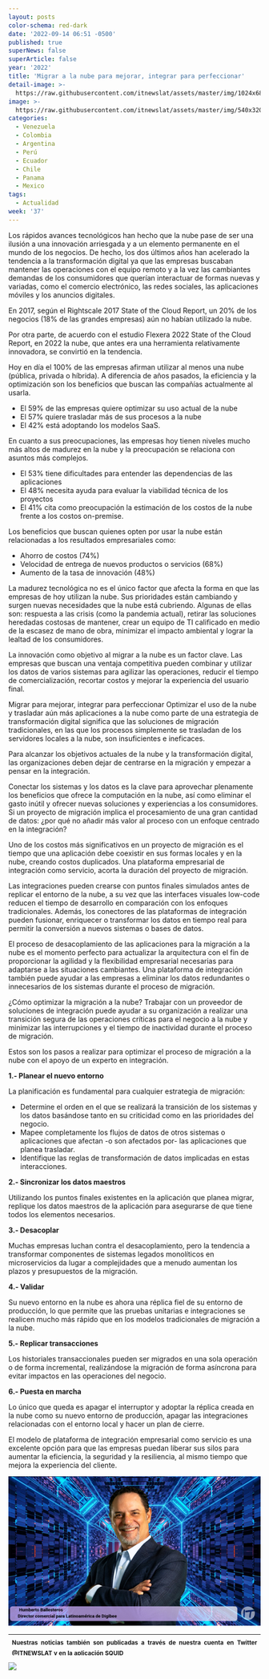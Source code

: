 ```yaml
---
layout: posts
color-schema: red-dark
date: '2022-09-14 06:51 -0500'
published: true
superNews: false
superArticle: false
year: '2022'
title: 'Migrar a la nube para mejorar, integrar para perfeccionar'
detail-image: >-
  https://raw.githubusercontent.com/itnewslat/assets/master/img/1024x680/Humberto-Ballesteros-g.jpg
image: >-
  https://raw.githubusercontent.com/itnewslat/assets/master/img/540x320/Humberto-Ballesteros-p.jpg
categories:
  - Venezuela
  - Colombia
  - Argentina
  - Perú
  - Ecuador
  - Chile
  - Panama
  - Mexico
tags:
  - Actualidad
week: '37'
---
```

Los rápidos avances tecnológicos han hecho que la nube pase de ser una ilusión a una innovación arriesgada y a un elemento permanente en el mundo de los negocios. De hecho, los dos últimos años han acelerado la tendencia a la transformación digital ya que las empresas buscaban mantener las operaciones con el equipo remoto y a la vez las cambiantes demandas de los consumidores que querían interactuar de formas nuevas y variadas, como el comercio electrónico, las redes sociales, las aplicaciones móviles y los anuncios digitales.
 
En 2017, según el Rightscale 2017 State of the Cloud Report, un 20% de los negocios (18% de las grandes empresas) aún no habían utilizado la nube.
 
Por otra parte, de acuerdo con el estudio Flexera 2022 State of the Cloud Report, en 2022 la nube, que antes era una herramienta relativamente innovadora, se convirtió en la tendencia.
 
Hoy en día el 100% de las empresas afirman utilizar al menos una nube (pública, privada o híbrida). A diferencia de años pasados, la eficiencia y la optimización son los beneficios que buscan las compañías actualmente al usarla.
 
- El 59% de las empresas quiere optimizar su uso actual de la nube
- El 57% quiere trasladar más de sus procesos a la nube
- El 42% está adoptando los modelos SaaS.

 
En cuanto a sus preocupaciones, las empresas hoy tienen niveles mucho más altos de madurez en la nube y la preocupación se relaciona con asuntos más complejos.  
 
- El 53% tiene dificultades para entender las dependencias de las aplicaciones
- El 48% necesita ayuda para evaluar la viabilidad técnica de los proyectos
- El 41% cita como preocupación la estimación de los costos de la nube frente a los costos on-premise.

 
Los beneficios que buscan quienes opten por usar la nube están relacionadas a los resultados empresariales como:
 
- Ahorro de costos (74%)
- Velocidad de entrega de nuevos productos o servicios (68%)
- Aumento de la tasa de innovación (48%)
 
La madurez tecnológica no es el único factor que afecta la forma en que las empresas de hoy utilizan la nube. Sus prioridades están cambiando y surgen nuevas necesidades que la nube está cubriendo. Algunas de ellas son: respuesta a las crisis (como la pandemia actual), retirar las soluciones heredadas costosas de mantener, crear un equipo de TI calificado en medio de la escasez de mano de obra, minimizar el impacto ambiental y lograr la lealtad de los consumidores.
 
La innovación como objetivo al migrar a la nube es un factor clave. Las empresas que buscan una ventaja competitiva pueden combinar y utilizar los datos de varios sistemas para agilizar las operaciones, reducir el tiempo de comercialización, recortar costos y mejorar la experiencia del usuario final.
 
Migrar para mejorar, integrar para perfeccionar
Optimizar el uso de la nube y trasladar aún más aplicaciones a la nube como parte de una estrategia de transformación digital significa que las soluciones de migración tradicionales, en las que los procesos simplemente se trasladan de los servidores locales a la nube, son insuficientes e ineficaces.
 
Para alcanzar los objetivos actuales de la nube y la transformación digital, las organizaciones deben dejar de centrarse en la migración y empezar a pensar en la integración.
 
Conectar los sistemas y los datos es la clave para aprovechar plenamente los beneficios que ofrece la computación en la nube, así como eliminar el gasto inútil y ofrecer nuevas soluciones y experiencias a los consumidores. Si un proyecto de migración implica el procesamiento de una gran cantidad de datos: ¿por qué no añadir más valor al proceso con un enfoque centrado en la integración?
 
Uno de los costos más significativos en un proyecto de migración es el tiempo que una aplicación debe coexistir en sus formas locales y en la nube, creando costos duplicados. Una plataforma empresarial de integración como servicio, acorta la duración del proyecto de migración.
 
Las integraciones pueden crearse con puntos finales simulados antes de replicar el entorno de la nube, a su vez que las interfaces visuales low-code reducen el tiempo de desarrollo en comparación con los enfoques tradicionales. Además, los conectores de las plataformas de integración pueden fusionar, enriquecer o transformar los datos en tiempo real para permitir la conversión a nuevos sistemas o bases de datos.
 
El proceso de desacoplamiento de las aplicaciones para la migración a la nube es el momento perfecto para actualizar la arquitectura con el fin de proporcionar la agilidad y la flexibilidad empresarial necesarias para adaptarse a las situaciones cambiantes. Una plataforma de integración también puede ayudar a las empresas a eliminar los datos redundantes o innecesarios de los sistemas durante el proceso de migración.
 
¿Cómo optimizar la migración a la nube?
Trabajar con un proveedor de soluciones de integración puede ayudar a su organización a realizar una transición segura de las operaciones críticas para el negocio a la nube y minimizar las interrupciones y el tiempo de inactividad durante el proceso de migración.
 
Estos son los pasos a realizar para optimizar el proceso de migración a la nube con el apoyo de un experto en integración.
 
**1.- Planear el nuevo entorno**

La planificación es fundamental para cualquier estrategia de migración:
- Determine el orden en el que se realizará la transición de los sistemas y los datos basándose tanto en su criticidad como en las prioridades del negocio.
- Mapee completamente los flujos de datos de otros sistemas o aplicaciones que afectan -o son afectados por- las aplicaciones que planea trasladar.
- Identifique las reglas de transformación de datos implicadas en estas interacciones.
 
**2.- Sincronizar los datos maestros**

Utilizando los puntos finales existentes en la aplicación que planea migrar, replique los datos maestros de la aplicación para asegurarse de que tiene todos los elementos necesarios.
 
**3.- Desacoplar**

Muchas empresas luchan contra el desacoplamiento, pero la tendencia a transformar componentes de sistemas legados monolíticos en microservicios da lugar a complejidades que a menudo aumentan los plazos y presupuestos de la migración.

 
**4.- Validar**

Su nuevo entorno en la nube es ahora una réplica fiel de su entorno de producción, lo que permite que las pruebas unitarias e integraciones se realicen mucho más rápido que en los modelos tradicionales de migración a la nube.
 
**5.- Replicar transacciones**

Los historiales transaccionales pueden ser migrados en una sola operación o de forma incremental, realizándose la migración de forma asíncrona para evitar impactos en las operaciones del negocio.
 
**6.- Puesta en marcha**

Lo único que queda es apagar el interruptor y adoptar la réplica creada en la nube como su nuevo entorno de producción, apagar las integraciones relacionadas con el entorno local y hacer un plan de cierre.
 
El modelo de plataforma de integración empresarial como servicio es una excelente opción para que las empresas puedan liberar sus silos para aumentar la eficiencia, la seguridad y la resiliencia, al mismo tiempo que mejora la experiencia del cliente.

![](https://raw.githubusercontent.com/itnewslat/assets/master/img/540x320/Humberto-Ballesteros-p.jpg)

<table style="height: 42px;" width="569">
<tbody>
<tr>
<td style="text-align: justify;"><sub><strong>Nuestras noticias también son publicadas a través de nuestra cuenta en Twitter <a href="https://twitter.com/itnewslat?lang=es">@ITNEWSLAT</a> y en la aplicación <a href="https://squidapp.co/en/">SQUID</a></strong></sub></td>
</tr>
</tbody>
</table>

<img src="https://tracker.metricool.com/c3po.jpg?hash=56f88a41e39ab42c063cc51676587a04"/>